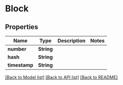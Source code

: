 # Block

## Properties
Name | Type | Description | Notes
------------ | ------------- | ------------- | -------------
**number** | **String** |  | 
**hash** | **String** |  | 
**timestamp** | **String** |  | 

[[Back to Model list]](../README.md#documentation-for-models) [[Back to API list]](../README.md#documentation-for-api-endpoints) [[Back to README]](../README.md)


